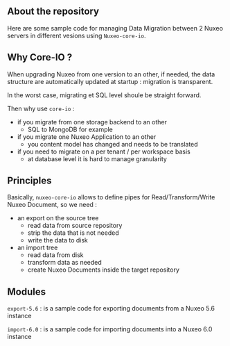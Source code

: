 

## About the repository

Here are some sample code for managing Data Migration between 2 Nuxeo servers in different vesions using `Nuxeo-core-io`.

## Why Core-IO ?

When upgrading Nuxeo from one version to an other, if needed, the data structure are automatically updated at startup : migration is transparent.

In the worst case, migrating et SQL level shoule be straight forward.

Then why use `core-io` :

 - if you migrate from one storage backend to an other
   + SQL to MongoDB for example
 - if you migrate one Nuxeo Application to an other
   + you content model has changed and needs to be translated
 - if you need to migrate on a per tenant / per workspace basis
   + at database level it is hard to manage granularity
   
## Principles 

Basically, `nuxeo-core-io` allows to define pipes for Read/Transform/Write Nuxeo Document, so we need : 

 - an export on the source tree
     - read data from source repository
     - strip the data that is not needed
     - write the data to disk
 - an import tree
     - read data from disk
     - transform data as needed
     - create Nuxeo Documents inside the target repository

## Modules

`export-5.6` : is a sample code for exporting documents from a Nuxeo 5.6 instance

`import-6.0` : is a sample code for importing documents into a Nuxeo 6.0 instance

